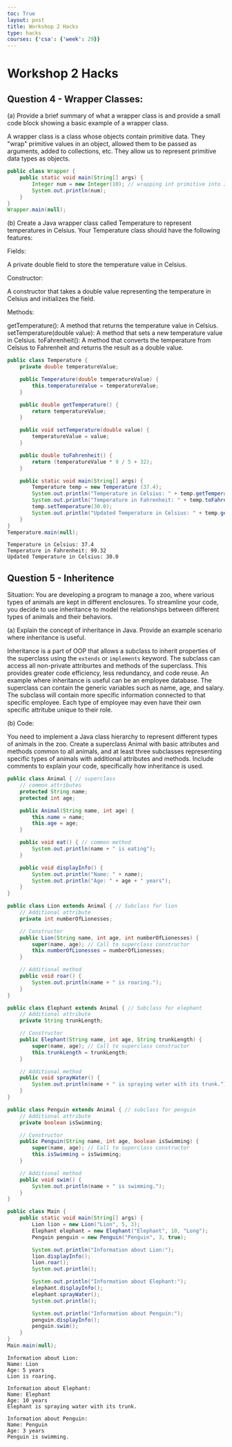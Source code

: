 ```yaml
---
toc: True
layout: post
title: Workshop 2 Hacks
type: hacks
courses: {'csa': {'week': 29}}
---
```


# Workshop 2 Hacks

## Question 4 - Wrapper Classes:

(a) Provide a brief summary of what a wrapper class is and provide a small code block showing a basic example of a wrapper class.

A wrapper class is a class whose objects contain primitive data. They "wrap" primitive values in an object, allowed them to be passed as arguments, added to collections, etc. They allow us to represent primitive data types as objects.


```Java
public class Wrapper {
    public static void main(String[] args) {
        Integer num = new Integer(10); // wrapping int primitive into Integer object
        System.out.println(num);
    }
}
Wrapper.main(null);
```

(b) Create a Java wrapper class called Temperature to represent temperatures in Celsius. Your Temperature class should have the following features:

Fields:

A private double field to store the temperature value in Celsius.

Constructor:

A constructor that takes a double value representing the temperature in Celsius and initializes the field.

Methods:

getTemperature(): A method that returns the temperature value in Celsius. setTemperature(double value): A method that sets a new temperature value in Celsius. toFahrenheit(): A method that converts the temperature from Celsius to Fahrenheit and returns the result as a double value.


```Java
public class Temperature {
    private double temperatureValue;

    public Temperature(double temperatureValue) {
        this.temperatureValue = temperatureValue;
    }

    public double getTemperature() {
        return temperatureValue;
    }

    public void setTemperature(double value) {
        temperatureValue = value;
    }

    public double toFahrenheit() {
        return (temperatureValue * 9 / 5 + 32);
    }

    public static void main(String[] args) {
        Temperature temp = new Temperature (37.4);
        System.out.println("Temperature in Celsius: " + temp.getTemperature());
        System.out.println("Temperature in Fahrenheit: " + temp.toFahrenheit());
        temp.setTemperature(30.0);
        System.out.println("Updated Temperature in Celsius: " + temp.getTemperature());
    }
}
Temperature.main(null);
```

    Temperature in Celsius: 37.4
    Temperature in Fahrenheit: 99.32
    Updated Temperature in Celsius: 30.0


## Question 5 - Inheritence

Situation: You are developing a program to manage a zoo, where various types of animals are kept in different enclosures. To streamline your code, you decide to use inheritance to model the relationships between different types of animals and their behaviors.

(a) Explain the concept of inheritance in Java. Provide an example scenario where inheritance is useful.

Inheritance is a part of OOP that allows a subclass to inherit properties of the superclass using the `extends` or `implements` keyword. The subclass can access all non-private attriburtes and methods of the superclass. This provides greater code efficiency, less redundancy, and code reuse. An example where inheritance is useful can be an employee database. The superclass can contain the generic variables such as name, age, and salary. The subclass will contain more specific information connected to that specific employee. Each type of employee may even have their own specific attritube unique to their role.

(b) Code:

You need to implement a Java class hierarchy to represent different types of animals in the zoo. Create a superclass Animal with basic attributes and methods common to all animals, and at least three subclasses representing specific types of animals with additional attributes and methods. Include comments to explain your code, specifically how inheritance is used.


```Java
public class Animal { // superclass
    // common attributes
    protected String name;
    protected int age;

    public Animal(String name, int age) {
        this.name = name;
        this.age = age;
    }

    public void eat() { // common method
        System.out.println(name + " is eating");
    }

    public void displayInfo() {
        System.out.println("Name: " + name);
        System.out.println("Age: " + age + " years");
    }
}

public class Lion extends Animal { // Subclass for lion
    // Additional attribute
    private int numberOfLionesses;

    // Constructor
    public Lion(String name, int age, int numberOfLionesses) {
        super(name, age); // Call to superclass constructor
        this.numberOfLionesses = numberOfLionesses;
    }

    // Additional method
    public void roar() {
        System.out.println(name + " is roaring.");
    }
}

public class Elephant extends Animal { // Subclass for elephant
    // Additional attribute
    private String trunkLength;

    // Constructor
    public Elephant(String name, int age, String trunkLength) {
        super(name, age); // Call to superclass constructor
        this.trunkLength = trunkLength;
    }

    // Additional method
    public void sprayWater() {
        System.out.println(name + " is spraying water with its trunk.");
    }
}

public class Penguin extends Animal { // subclass for penguin
    // Additional attribute
    private boolean isSwimming;

    // Constructor
    public Penguin(String name, int age, boolean isSwimming) {
        super(name, age); // Call to superclass constructor
        this.isSwimming = isSwimming;
    }

    // Additional method
    public void swim() {
        System.out.println(name + " is swimming.");
    }
}

public class Main {
    public static void main(String[] args) {
        Lion lion = new Lion("Lion", 5, 3);
        Elephant elephant = new Elephant("Elephant", 10, "Long");
        Penguin penguin = new Penguin("Penguin", 3, true);

        System.out.println("Information about Lion:");
        lion.displayInfo();
        lion.roar();
        System.out.println();

        System.out.println("Information about Elephant:");
        elephant.displayInfo();
        elephant.sprayWater();
        System.out.println();

        System.out.println("Information about Penguin:");
        penguin.displayInfo();
        penguin.swim();
    }
}
Main.main(null);
```

    Information about Lion:
    Name: Lion
    Age: 5 years
    Lion is roaring.
    
    Information about Elephant:
    Name: Elephant
    Age: 10 years
    Elephant is spraying water with its trunk.
    
    Information about Penguin:
    Name: Penguin
    Age: 3 years
    Penguin is swimming.
